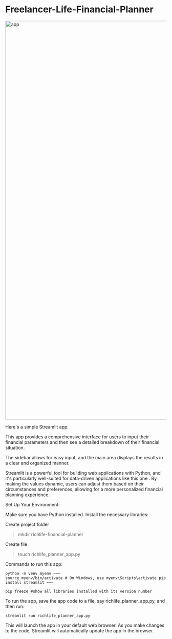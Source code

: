 # Freelancer-Life-Financial-Planner

<img width="1246" alt="app" src="https://github.com/andresolerc/Freelancer-Life-Financial-Planner/assets/23428065/6d9a2a93-8d6b-47c4-b3e3-0252054252cc">

Here's a simple Streamlit app:

This app provides a comprehensive interface for users to input their financial parameters and then see a detailed breakdown of their financial situation.

The sidebar allows for easy input, and the main area displays the results in a clear and organized manner.

Streamlit is a powerful tool for building web applications with Python, and it's particularly well-suited for data-driven applications like this one . By making the values dynamic, users can adjust them based on their circumstances and preferences, allowing for a more personalized financial planning experience.

Set Up Your Environment:

Make sure you have Python installed.
Install the necessary libraries:

Create project folder 

> mkdir richlife-financial-planner

Create file 

> touch richlife_planner_app.py

Commands to run this app:

```
python -m venv myenv ~~~
source myenv/bin/activate # On Windows, use myenv\Scripts\activate pip install streamlit ~~~

pip freeze #show all libraries installed with its version number
```
To run the app, save the app code to a file, say richlife_planner_app.py, and then run:
```
streamlit run richlife_planner_app.py
```
This will launch the app in your default web browser. As you make changes to the code, Streamlit will automatically update the app in the browser.



